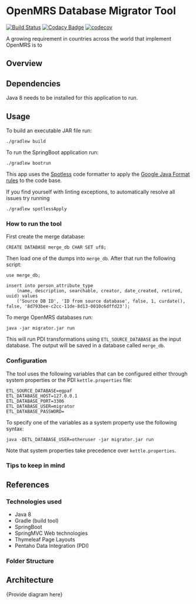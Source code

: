 # OpenMRS Database Migrator Tool

[![Build Status](https://travis-ci.com/esaude/openmrs-database-migrator.svg?branch=master)](https://travis-ci.com/esaude/openmrs-database-migrator) [![Codacy Badge](https://api.codacy.com/project/badge/Grade/4b76ce9cc36f41abaa078b07182f0a24)](https://app.codacy.com/app/esaude-epts/openmrs-database-migrator?utm_source=github.com&utm_medium=referral&utm_content=esaude/openmrs-database-migrator&utm_campaign=Badge_Grade_Dashboard) [![codecov](https://codecov.io/gh/esaude/openmrs-database-migrator/branch/master/graph/badge.svg)](https://codecov.io/gh/esaude/openmrs-database-migrator)



A growing requirement in countries across the world that implement OpenMRS is to 

## Overview

## Dependencies

Java 8 needs to be installed for this application to run.

## Usage

To build an executable JAR file run: 

```
./gradlew build
```

To run the SpringBoot application run: 

```
./gradlew bootrun
```

This app uses the [Spotless](https://github.com/diffplug/spotless/tree/master/plugin-gradle) code formatter to apply the [Google Java Format rules](https://github.com/google/google-java-format) to the code base.

If you find yourself with linting exceptions, to automatically resolve all issues try running 

```
./gradlew spotlessApply
```

### How to run the tool

First create the merge database:

```
CREATE DATABASE merge_db CHAR SET uf8;
```

Then load one of the dumps into `merge_db`. After that run the following script:
```
use merge_db;

insert into person_attribute_type
    (name, description, searchable, creator, date_created, retired, uuid) values
    ('Source DB ID', 'ID from source database', false, 1, curdate(), false, '8d793bee-c2cc-11de-8d13-0010c6dffd23');
```

To merge OpenMRS databases run:

```
java -jar migrator.jar run
```

This will run PDI transformations using `ETL_SOURCE_DATABASE` as the input database. The output will be saved in a database called `merge_db`.

### Configuration

The tool uses the following variables that can be configured either through system properties or the PDI `kettle.properties` file:

```
ETL_SOURCE_DATABASE=egpaf
ETL_DATABASE_HOST=127.0.0.1
ETL_DATABASE_PORT=3306
ETL_DATABASE_USER=migrator
ETL_DATABASE_PASSWORD=
```

To specify one of the variables as a system property use the following syntax:

```
java -DETL_DATABASE_USER=otheruser -jar migrator.jar run
```

Note that system properties take precedence over `kettle.properties`.

### Tips to keep in mind

## References

### Technologies used

* Java 8
* Gradle (build tool)
* SpringBoot
* SpringMVC Web technologies
* Thymeleaf Page Layouts
* Pentaho Data Integration (PDI)

### Folder Structure


## Architecture

{Provide diagram here}